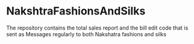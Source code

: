 # NakshtraFashionsAndSilks
The repository contains the total sales report and the bill edit code that is sent as Messages regularly to both Nakshatra fashions and silks
